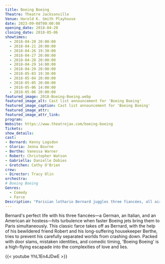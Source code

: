 ```yaml
---
title: Boeing Boeing
Theatre: Theatre Jacksonville
Venue: Harold K. Smith Playhouse
date: 2023-09-08T00:00:00
opening_date: 2018-04-20
closing_date: 2018-05-06
showtimes:
  - 2018-04-20 20:00:00
  - 2018-04-21 20:00:00
  - 2018-04-26 19:30:00
  - 2018-04-27 20:00:00
  - 2018-04-28 20:00:00
  - 2018-04-29 14:00:00
  - 2018-04-29 20:00:00
  - 2018-05-03 19:30:00
  - 2018-05-04 20:00:00
  - 2018-05-05 20:00:00
  - 2018-05-06 14:00:00
  - 2018-05-06 20:00:00
featured_image: 2018-Boeing-Boeing.webp
featured_image_alt: Cast list announcement for 'Boeing Boeing'
featured_image_caption: Cast list announcement for 'Boeing Boeing'
featured_image_attr: 
featured_image_attr_link: 
program:
Website: https://www.theatrejax.com/boeing-boeing
Tickets: 
show_details: 
cast:
- Bernard: Kenny Logsdon
- Gloria: Jenna Bourne
- Berthe: Vanessa Warner
- Robert: Christopher Watson
- Gabriella: Danielle Dobies
- Gretchen: Cathy O'Brien
crew:
- Director: Tracy Olin
orchestra:
# Boeing Boeing
Genres:
  - Comedy
  - Farce
Description: "Parisian lothario Bernard juggles three fiancées, all air hostesses on different schedules, until an upgraded Boeing changes everything."
---
```

Bernard's perfect life with his three fiancées—a German, an Italian, and an American air hostess—hits turbulence when faster Boeing jets bring them to Paris simultaneously. This classic farce takes off as Bernard, with the help of his bewildered friend Robert and his long-suffering housekeeper Berthe, tries to prevent his carefully separated worlds from crashing down. Packed with door slams, mistaken identities, and comedic timing, 'Boeing Boeing' is a high-flying escapade into the complexities of love and lies.

{{< youtube YhL1En4JDwE >}}
